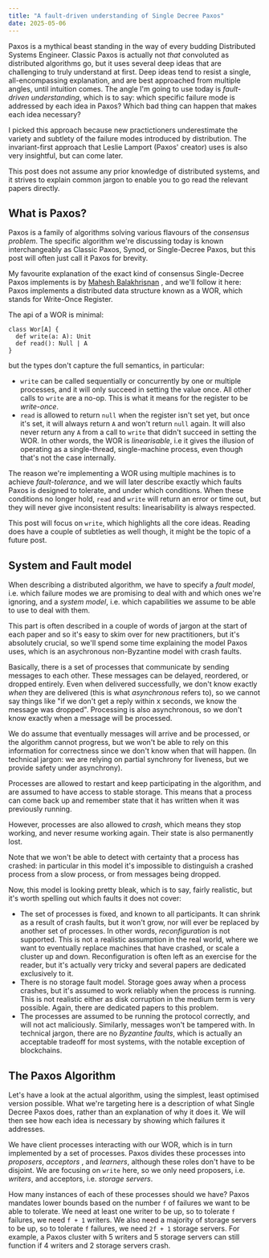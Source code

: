 ```yaml
---
title: "A fault-driven understanding of Single Decree Paxos"
date: 2025-05-06
---
```


Paxos is a mythical beast standing in the way of every budding
Distributed Systems Engineer. Classic Paxos is actually not _that_
convoluted as distributed algorithms go, but it uses several deep
ideas that are challenging to truly understand at first. Deep ideas
tend to resist a single, all-encompassing explanation, and are best
approached from multiple angles, until intuition comes. 
The angle I'm going to use today is _fault-driven understanding_,
which is to say: which specific failure mode is addressed by each idea
in Paxos? Which bad thing can happen that makes each idea necessary?

I picked this approach because new practictioners underestimate the
variety and subtlety of the failure modes introduced by distribution.
The invariant-first approach that Leslie Lamport (Paxos' creator) uses
is also very insightful, but can come later.

This post does not assume any prior knowledge of distributed systems,
and it strives to explain common jargon to enable you to go read the
relevant papers directly.

## What is Paxos?

Paxos is a family of algorithms solving various flavours of the
_consensus problem_. The specific algorithm we're discussing today is
known interchangeably as Classic Paxos, Synod, or Single-Decree Paxos,
but this post will often just call it Paxos for brevity.

My favourite explanation of the exact kind of consensus Single-Decree
Paxos implements is by [Mahesh
Balakhrisnan](https://maheshba.bitbucket.io/blog/2021/11/15/Paxos.html)
, and we'll follow it here: Paxos implements a distributed data
structure known as a WOR, which stands for Write-Once Register.

The api of a WOR is minimal:

```
class Wor[A] {
  def write(a: A): Unit
  def read(): Null | A
}
```

but the types don't capture the full semantics, in particular:
- `write` can be called sequentially or concurrently by one or
  multiple processes, and it will only succeed in setting the value
  once. All other calls to `write` are a no-op. This is what it means
  for the register to be _write-once_.
- `read` is allowed to return `null` when the register isn't set yet,
  but once it's set, it will always return `A` and won't return `null`
  again. It will also never return any `A` from a call to `write` that
  didn't succeed in setting the WOR. In other words, the WOR is
  _linearisable_, i.e it gives the illusion of operating as a
  single-thread, single-machine process, even though that's not the
  case internally.

The reason we're implementing a WOR using multiple machines is to
achieve _fault-tolerance_, and we will later describe exactly which
faults Paxos is designed to tolerate, and under which conditions. When
these conditions no longer hold, `read` and `write` will return an
error or time out, but they will never give inconsistent results:
linearisability is always respected.

This post will focus on `write`, which highlights all the core ideas.
Reading does have a couple of subtleties as well though, it might be
the topic of a future post.

## System and Fault model

When describing a distributed algorithm, we have to specify a _fault
model_, i.e. which failure modes we are promising to deal with and
which ones we're ignoring, and a _system model_, i.e. which
capabilities we assume to be able to use to deal with them.

This part is often described in a couple of words of jargon at the
start of each paper and so it's easy to skim over for new
practitioners, but it's absolutely crucial, so we'll spend some time
explaining the model Paxos uses, which is an asychronous non-Byzantine
model with crash faults.

Basically, there is a set of processes that communicate by sending
messages to each other.
These messages can be delayed, reordered, or dropped entirely. Even
when delivered successfully, we don't know exactly _when_ they are
delivered (this is what _asynchronous_ refers to), so we cannot say
things like "if we don't get a reply within x seconds, we know the
message was dropped". Processing is also asynchronous, so we don't
know exactly when a message will be processed.

We do assume that eventually messages will arrive and be processed, or
the algorithm cannot progress, but we won't be able to rely on this
information for correctness since we don't know when that will happen.
(In technical jargon: we are relying on partial synchrony for
liveness, but we provide safety under asynchrony).

Processes are allowed to restart and keep participating in the
algorithm, and are assumed to have access to stable storage. This
means that a process can come back up and remember state that it has
written when it was previously running.

However, processes are also allowed to _crash_, which means they stop
working, and never resume working again. Their state is also
permanently lost.

Note that we won't be able to detect with certainty that a process has
crashed: in particular in this model it's impossible to distinguish a
crashed process from a slow process, or from messages being dropped.

Now, this model is looking pretty bleak, which is to say, fairly
realistic, but it's worth spelling out which faults it does not cover:

- The set of processes is fixed, and known to all participants. It can
  shrink as a result of crash faults, but it won't grow, nor will
  ever be replaced by another set of processes. In other words,
  _reconfiguration_ is not supported. This is not a realistic
  assumption in the real world, where we want to eventually replace
  machines that have crashed, or scale a cluster up and down.
  Reconfiguration is often left as an exercise for the reader, but
  it's actually very tricky and several papers are dedicated
  exclusively to it.
- There is no storage fault model. Storage goes away when a process
  crashes, but it's assumed to work reliably when the process is
  running. This is not realistic either as disk corruption in the
  medium term is very possible. Again, there are dedicated papers to
  this problem.
- The processes are assumed to be running the protocol correctly, and
  will not act maliciously. Similarly, messages won't be tampered
  with. In technical jargon, there are no _Byzantine faults_, which is
  actually an acceptable tradeoff for most systems, with the notable
  exception of blockchains.
    
## The Paxos Algorithm

Let's have a look at the actual algorithm, using the simplest, least
optimised version possible. What we're targeting here is a description
of what Single Decree Paxos does, rather than an explanation of why it
does it. We will then see how each idea is necessary by showing which
failures it addresses.

We have client processes interacting with our WOR, which is in turn
implemented by a set of processes. Paxos divides these processes into
_proposers_, _acceptors_ , and _learners_, although these roles don't
have to be disjoint. We are focusing on `write` here, so we only need
proposers, i.e. _writers_, and acceptors, i.e. _storage servers_.

How many instances of each of these processes should we have? Paxos
mandates lower bounds based on the number `f` of failures we want to
be able to tolerate. We need at least one writer to be up, so to
tolerate `f` failures, we need `f + 1` writers. We also need a
majority of storage servers to be up, so to tolerate `f` failures, we
need `2f + 1` storage servers. For example, a Paxos cluster with 5
writers and 5 storage servers can still function if 4 writers and 2
storage servers crash.




